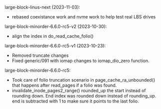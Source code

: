 large-block-linus-next (2023-11-03):
- rebased coexistance work and nvme work to help test real LBS drives

large-block-minorder-6.6.0-rc5-v2 (2023-10-30):
- align the index in do_read_cache_folio()

large-block-minorder-6.6.0-rc5-v1 (2023-10-23):
- Removed truncate changes
- Fixed generic/091 with iomap changes to iomap_dio_zero function.

large-block-minorder-6.6.0-rc5:
- Took care of folio truncation scenario in page_cache_ra_unbounded()
  that happens after read_pages if a folio was found.
- invalidate_inode_pages2_range() rounded_up the start instead of
  rounding down. End index was rounded down instead of rounding_up. end
  is subtracted with 1 to make sure it points to the last folio.
